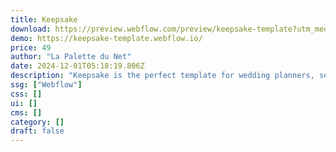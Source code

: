 ```yaml
---
title: Keepsake
download: https://preview.webflow.com/preview/keepsake-template?utm_medium=preview_link&utm_source=designer&utm_content=keepsake-template&preview=b531fe7d5cd53bd055e3959470a0204c&workflow=preview
demo: https://keepsake-template.webflow.io/
price: 49
author: "La Palette du Net"
date: 2024-12-01T05:18:19.806Z
description: "Keepsake is the perfect template for wedding planners, service-based businesses, and portfolios. It offers a beautiful, customizable design with dynamic blog articles and author collections."
ssg: ["Webflow"]
css: []
ui: []
cms: []
category: []
draft: false
---
```

